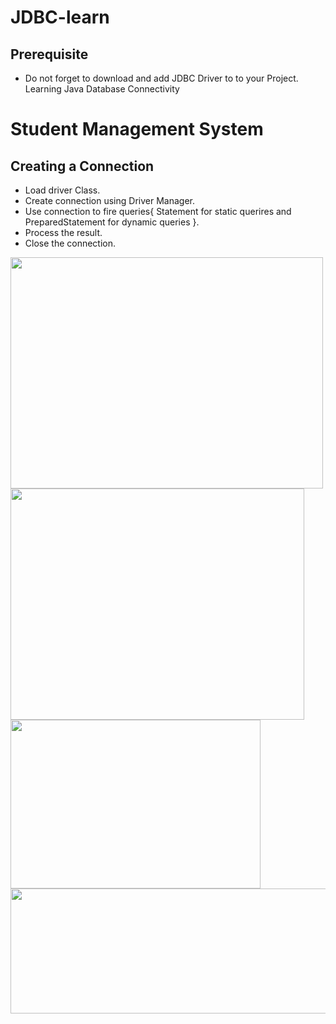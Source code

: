 # JDBC-learn
## Prerequisite 
* Do not forget to download and add JDBC Driver to to your Project.
Learning Java Database Connectivity 
# Student Management System
## Creating a Connection
* Load driver Class.
* Create connection using Driver Manager.
* Use connection to fire queries{ Statement for static querires and PreparedStatement for dynamic queries }.
* Process the result.
* Close the connection.

<img src="https://user-images.githubusercontent.com/81664507/216126142-33f3a17d-e6f0-4367-866f-34a03d51e103.png" width="500" height="370" /><img src="https://user-images.githubusercontent.com/81664507/216126131-696895f9-4560-4f4b-adb4-7bc1530dcb62.png" width="470" height="370" />
<img src="https://user-images.githubusercontent.com/81664507/216127001-9eff0263-f3f1-44c8-adca-4da65e504f08.png" width="400" height="270" />
<img src="https://user-images.githubusercontent.com/81664507/216127048-adb54a70-0246-4a88-a86d-581e515b23d1.png" width="700" height="200" />



